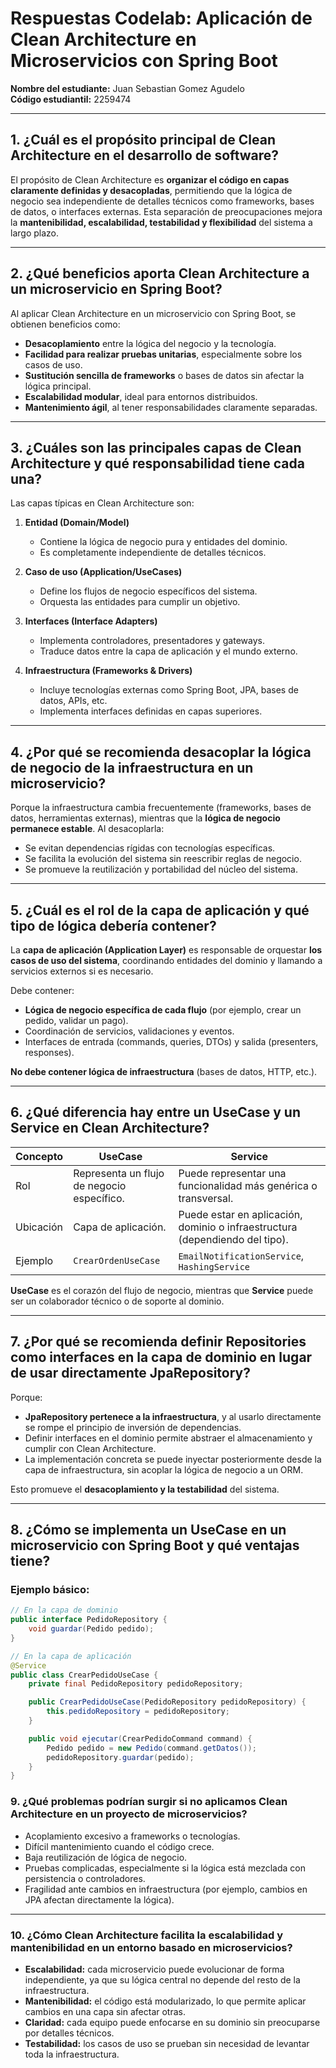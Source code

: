 # Respuestas Codelab: Aplicación de Clean Architecture en Microservicios con Spring Boot

**Nombre del estudiante:** Juan Sebastian Gomez Agudelo  
**Código estudiantil:** 2259474

---

## 1. ¿Cuál es el propósito principal de Clean Architecture en el desarrollo de software?

El propósito de Clean Architecture es **organizar el código en capas claramente definidas y desacopladas**, permitiendo que la lógica de negocio sea independiente de detalles técnicos como frameworks, bases de datos, o interfaces externas. Esta separación de preocupaciones mejora la **mantenibilidad, escalabilidad, testabilidad y flexibilidad** del sistema a largo plazo.

---

## 2. ¿Qué beneficios aporta Clean Architecture a un microservicio en Spring Boot?

Al aplicar Clean Architecture en un microservicio con Spring Boot, se obtienen beneficios como:

- **Desacoplamiento** entre la lógica del negocio y la tecnología.
- **Facilidad para realizar pruebas unitarias**, especialmente sobre los casos de uso.
- **Sustitución sencilla de frameworks** o bases de datos sin afectar la lógica principal.
- **Escalabilidad modular**, ideal para entornos distribuidos.
- **Mantenimiento ágil**, al tener responsabilidades claramente separadas.

---

## 3. ¿Cuáles son las principales capas de Clean Architecture y qué responsabilidad tiene cada una?

Las capas típicas en Clean Architecture son:

1. **Entidad (Domain/Model)**  
   - Contiene la lógica de negocio pura y entidades del dominio.
   - Es completamente independiente de detalles técnicos.

2. **Caso de uso (Application/UseCases)**  
   - Define los flujos de negocio específicos del sistema.
   - Orquesta las entidades para cumplir un objetivo.

3. **Interfaces (Interface Adapters)**  
   - Implementa controladores, presentadores y gateways.
   - Traduce datos entre la capa de aplicación y el mundo externo.

4. **Infraestructura (Frameworks & Drivers)**  
   - Incluye tecnologías externas como Spring Boot, JPA, bases de datos, APIs, etc.
   - Implementa interfaces definidas en capas superiores.

---

## 4. ¿Por qué se recomienda desacoplar la lógica de negocio de la infraestructura en un microservicio?

Porque la infraestructura cambia frecuentemente (frameworks, bases de datos, herramientas externas), mientras que la **lógica de negocio permanece estable**. Al desacoplarla:

- Se evitan dependencias rígidas con tecnologías específicas.
- Se facilita la evolución del sistema sin reescribir reglas de negocio.
- Se promueve la reutilización y portabilidad del núcleo del sistema.

---

## 5. ¿Cuál es el rol de la capa de aplicación y qué tipo de lógica debería contener?

La **capa de aplicación (Application Layer)** es responsable de orquestar **los casos de uso del sistema**, coordinando entidades del dominio y llamando a servicios externos si es necesario.

Debe contener:

- **Lógica de negocio específica de cada flujo** (por ejemplo, crear un pedido, validar un pago).
- Coordinación de servicios, validaciones y eventos.
- Interfaces de entrada (commands, queries, DTOs) y salida (presenters, responses).

**No debe contener lógica de infraestructura** (bases de datos, HTTP, etc.).

---

## 6. ¿Qué diferencia hay entre un UseCase y un Service en Clean Architecture?

| Concepto | UseCase | Service |
|----------|---------|---------|
| Rol | Representa un flujo de negocio específico. | Puede representar una funcionalidad más genérica o transversal. |
| Ubicación | Capa de aplicación. | Puede estar en aplicación, dominio o infraestructura (dependiendo del tipo). |
| Ejemplo | `CrearOrdenUseCase` | `EmailNotificationService`, `HashingService` |

**UseCase** es el corazón del flujo de negocio, mientras que **Service** puede ser un colaborador técnico o de soporte al dominio.

---

## 7. ¿Por qué se recomienda definir Repositories como interfaces en la capa de dominio en lugar de usar directamente JpaRepository?

Porque:

- **JpaRepository pertenece a la infraestructura**, y al usarlo directamente se rompe el principio de inversión de dependencias.
- Definir interfaces en el dominio permite abstraer el almacenamiento y cumplir con Clean Architecture.
- La implementación concreta se puede inyectar posteriormente desde la capa de infraestructura, sin acoplar la lógica de negocio a un ORM.

Esto promueve el **desacoplamiento y la testabilidad** del sistema.

---

## 8. ¿Cómo se implementa un UseCase en un microservicio con Spring Boot y qué ventajas tiene?

### Ejemplo básico:

```java
// En la capa de dominio
public interface PedidoRepository {
    void guardar(Pedido pedido);
}

// En la capa de aplicación
@Service
public class CrearPedidoUseCase {
    private final PedidoRepository pedidoRepository;

    public CrearPedidoUseCase(PedidoRepository pedidoRepository) {
        this.pedidoRepository = pedidoRepository;
    }

    public void ejecutar(CrearPedidoCommand command) {
        Pedido pedido = new Pedido(command.getDatos());
        pedidoRepository.guardar(pedido);
    }
}
```


### 9. ¿Qué problemas podrían surgir si no aplicamos Clean Architecture en un proyecto de microservicios?

- Acoplamiento excesivo a frameworks o tecnologías.
- Difícil mantenimiento cuando el código crece.
- Baja reutilización de lógica de negocio.
- Pruebas complicadas, especialmente si la lógica está mezclada con persistencia o controladores.
- Fragilidad ante cambios en infraestructura (por ejemplo, cambios en JPA afectan directamente la lógica).

---

### 10. ¿Cómo Clean Architecture facilita la escalabilidad y mantenibilidad en un entorno basado en microservicios?

- **Escalabilidad:** cada microservicio puede evolucionar de forma independiente, ya que su lógica central no depende del resto de la infraestructura.
- **Mantenibilidad:** el código está modularizado, lo que permite aplicar cambios en una capa sin afectar otras.
- **Claridad:** cada equipo puede enfocarse en su dominio sin preocuparse por detalles técnicos.
- **Testabilidad:** los casos de uso se prueban sin necesidad de levantar toda la infraestructura.


